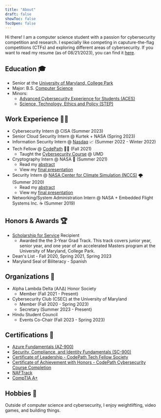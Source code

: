 ```yaml
---
title: "About"
draft: false
showToc: false
TocOpen: false
---
```

Hi there! I am a computer science student with a passion for cybersecurity competition and research. I especially like competing in caputure-the-flag competitions (CTFs) and exploring different areas of cybersecurity. If you want to read my resume (as of 08/21/2023), you can find it [here](https://files.amanthanvi.com/ThanviAman_Resume20230821_p.pdf).

## Education 🎓

- Senior at the [University of Maryland, College Park](https://www.umd.edu/)
- Major: B.S. [Computer Science](https://www.cs.umd.edu/)
- Minors:
  - [Advanced Cybersecurity Experience for Students (ACES)](https://aces.umd.edu/about-aces)
  - [Science, Technology, Ethics and Policy (STEP)](https://spp.umd.edu/your-education/undergraduate/minors/science-technology-ethics-and-policy-step-minor)

## Work Experience 🧑‍💼

- Cybersecurity Intern @ CISA (Summer 2023)
- Senior Cloud Security Intern @ Kurtek + NASA (Spring 2023)
- Information Security Intern @ [Nasdaq](https://www.nasdaq.com/) 📈 (Summer 2022 - Winter 2022)
- Tech Fellow @ [CodePath](https://codepath.org/) 🧑‍🏫 (Fall 2021)
  - Taught the [Cybersecurity Course](https://courses.codepath.org/snippets/cybersecurity_university/syllabus) @ UMD
- Cryptography Intern @ NASA 🚀 (Summer 2021)
  - Read my [abstract](https://files.amanthanvi.com/ThanviAman_cFSCryptoLibAbstractFinal_Summer2021.pdf)
  - View my [final presentation](https://files.amanthanvi.com/ThanviAman_FinalPresentation_Summer2021.pdf)
- Security Intern @ [NASA Center for Climate Simulation (NCCS)](https://www.nccs.nasa.gov/about-us/internships/intern-bios/aman) 🌪️ (Summer 2020)
  - Read my [abstract](https://files.amanthanvi.com/ThanviAman_Abstract_FINAL.pdf)
  - View my [final presentation](https://files.amanthanvi.com/FinalInternPresentation_FINAL.pdf)
- Networking/System Administration Intern @ NASA + Embedded Flight Systems Inc. ☕ (Summer 2019)

## Honors & Awards 🏆

- [Scholarship for Service](https://aces.umd.edu/sfs) Recipient
  - Awarded the the 3-Year Grad Track. This track covers junior year, senior year, and one year of an accelerated Masters program at the University of Maryland, College Park.
- Dean's List - Fall 2020, Spring 2021, Spring 2023
- Maryland Seal of Biliteracy - Spanish

## Organizations 🤝

- Alpha Lambda Delta (ΑΛΔ) Honor Society
  - Member (Fall 2021 - Present)
- Cybersecurity Club (CSEC) at the University of Maryland
  - Member (Fall 2020 - Spring 2023)
  - Secretary (Summer 2023 - Present)
- Hindu Student Council
  - Events Co-Chair (Fall 2023 - Spring 2023)

## Certifications 📜

- [Azure Fundamentals (AZ-900)](https://www.credly.com/badges/84c0d569-f29d-4f90-836d-11c84b8ac8a4?source=linked_in_profile)
- [Security, Compliance, and Identity Fundamentals (SC-900)](https://www.credly.com/badges/10d5bd8d-37dc-4471-920e-f41ac05e8b6b?source=linked_in_profile)
- [Certificate of Leadership - CodePath Tech Fellow Society](https://drive.google.com/file/d/1bt2kWCcrge04ATPfc5gUq4xcPC9ZWP0T/view)
- [Certificate of Achievement with Honors - CodePath Cybersecurity Course Completion](https://drive.google.com/file/d/1Hk0WLHI04TcMUpGI2XqbBAOjQNeI6U2O/view)
- [NAFTrack](https://www.naftrack.com/)
- [CompTIA A+](https://www.credly.com/badges/19f98c9f-9fed-4b18-b641-2505a4dafbc5/linked_in_profile)

## Hobbies 🔧

Outside of computer science and cybersecurity, I enjoy weightlifting, video games, and building things.
